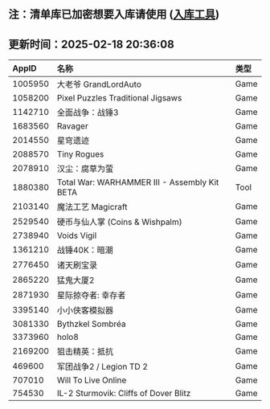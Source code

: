 ## 注：清单库已加密想要入库请使用 ([入库工具](https://github.com/BlankTMing/ManifestAutoUpdate/releases))

## 更新时间：2025-02-18 20:36:08
| AppID | 名称 | 类型  |
| :-------------------- | :----------------------------- | :----------- |
| 1005950 | 大老爷 GrandLordAuto| Game |
| 1058200 | Pixel Puzzles Traditional Jigsaws| Game |
| 1142710 | 全面战争：战锤3| Game |
| 1683560 | Ravager| Game |
| 2014550 | 星穹遗迹| Game |
| 2088570 | Tiny Rogues| Game |
| 2078910 | 汉尘：腐草为萤| Game |
| 1880380 | Total War: WARHAMMER III - Assembly Kit BETA| Tool |
| 2103140 | 魔法工艺 Magicraft| Game |
| 2529540 | 硬币与仙人掌 (Coins & Wishpalm)| Game |
| 2738940 | Voids Vigil| Game |
| 1361210 | 战锤40K：暗潮| Game |
| 2776450 | 诸天刷宝录| Game |
| 2865220 | 猛鬼大厦2| Game |
| 2871930 | 星际掠夺者: 幸存者| Game |
| 3395140 | 小小侠客模拟器| Game |
| 3081330 | Bythzkel Sombréa| Game |
| 3373960 | holo8| Game |
| 2169200 | 狙击精英：抵抗| Game |
| 469600 | 军团战争2 / Legion TD 2| Game |
| 707010 | Will To Live Online| Game |
| 754530 | IL-2 Sturmovik: Cliffs of Dover Blitz| Game |
